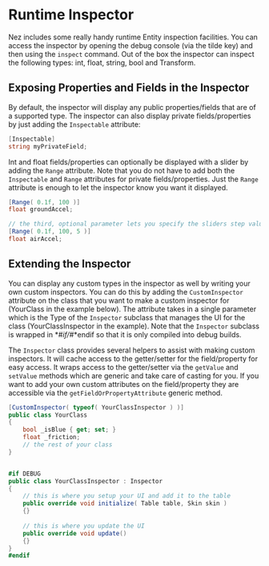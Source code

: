 Runtime Inspector
==========
Nez includes some really handy runtime Entity inspection facilities. You can access the inspector by opening the debug console (via the tilde key) and then using the `inspect` command. Out of the box the inspector can inspect the following types: int, float, string, bool and Transform.


## Exposing Properties and Fields in the Inspector
By default, the inspector will display any public properties/fields that are of a supported type. The inspector can also display private fields/properties by just adding the `Inspectable` attribute:

```csharp
[Inspectable]
string myPrivateField;
```

Int and float fields/properties can optionally be displayed with a slider by adding the `Range` attribute. Note that you do not have to add both the `Inspectable` and `Range` attributes for private fields/properties. Just the `Range` attribute is enough to let the inspector know you want it displayed.

```csharp
[Range( 0.1f, 100 )]
float groundAccel;

// the third, optional parameter lets you specify the sliders step value
[Range( 0.1f, 100, 5 )]
float airAccel;
```



## Extending the Inspector
You can display any custom types in the inspector as well by writing your own custom inspectors. You can do this by adding the `CustomInspector` attribute on the class that you want to make a custom inspector for (YourClass in the example below). The attribute takes in a single parameter which is the Type of the `Inspector` subclass that manages the UI for the class (YourClassInspector in the example). Note that the `Inspector` subclass is wrapped in *#*if/*#*endif so that it is only compiled into debug builds.

The `Inspector` class provides several helpers to assist with making custom inspectors. It will cache access to the getter/setter for the field/property for easy access. It wraps access to the getter/setter via the `getValue` and `setValue` methods which are generic and take care of casting for you. If you want to add your own custom attributes on the field/property they are accessible via the `getFieldOrPropertyAttribute` generic method.


```csharp
[CustomInspector( typeof( YourClassInspector ) )]
public class YourClass
{
	bool _isBlue { get; set; }
	float _friction;
	// the rest of your class
}


#if DEBUG
public class YourClassInspector : Inspector
{
	// this is where you setup your UI and add it to the table
	public override void initialize( Table table, Skin skin )
	{}
	
	// this is where you update the UI
	public override void update()
	{}
}
#endif
```
